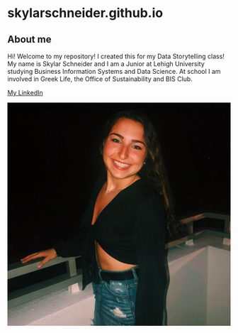 # skylarschneider.github.io
## About me

Hi! Welcome to my repository! I created this for my Data Storytelling class! My name is Skylar Schneider and I am a Junior at Lehigh University studying Business Information Systems and Data Science. At school I am involved in Greek Life, the Office of Sustainability and BIS Club. 

[My LinkedIn](https://www.linkedin.com/in/skylarschneider98/) 


![image](https://github.com/skylarschneider/skylarschneider.github.io/blob/master/Screen%20Shot%202019-01-31%20at%209.56.54%20AM.png?raw=true)
